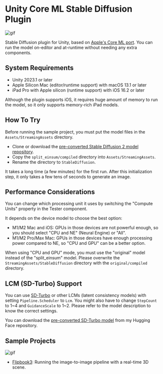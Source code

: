 Unity Core ML Stable Diffusion Plugin
=====================================

![gif](https://user-images.githubusercontent.com/343936/228759539-a35a37f2-77d6-4a10-8392-d875b968fea6.gif)

Stable Diffusion plugin for Unity, based on [Apple's Core ML port]. You can run
the model on-editor and at-runtime without needing any extra components.

[Apple's Core ML port]: https://github.com/apple/ml-stable-diffusion

System Requirements
-------------------

- Unity 2023.1 or later
- Apple Silicon Mac (editor/runtime support) with macOS 13.1 or later
- iPad Pro with Apple silicon (runtime support) with iOS 16.2 or later

Although the plugin supports iOS, it requires huge amount of memory to run the
model, so it only supports memory-rich iPad models.

How To Try
----------

Before running the sample project, you must put the model files in the
`Assets/StreamingAssets` directory.

- Clone or download the [pre-converted Stable Diffusion 2 model repository].
- Copy the `split_einsum/compiled` directory into `Assets/StreamingAssets`.
- Rename the directory to `StableDiffusion`.

[pre-converted Stable Diffusion 2 model repository]:
  https://huggingface.co/apple/coreml-stable-diffusion-2-base

It takes a long time (a few minutes) for the first run. After this
initialization step, it only takes a few tens of seconds to generate an image.

Performance Considerations
--------------------------

You can change which processing unit it uses by switching the "Compute Units"
property in the Tester component.

It depends on the device model to choose the best option:

- M1/M2 Mac and iOS: GPUs in those devices are not powerful enough, so you
  should select "CPU and NE" (Neural Engine) or "All".
- M1/M2 Pro/Max Mac: GPUs in those devices have enough processing power
  compared to NE, so "CPU and GPU" can be a better option.

When using "CPU and GPU" mode, you must use the "original" model instead of
the "split_einsum" model. Please overwrite the `StreamingAssets/StableDiffusion`
directory with the `original/compiled` directory.

LCM (SD-Turbo) Support
----------------------

You can use [SD-Turbo] or other LCMs (latent consistency models) with setting
`Pipeline.Scheduler` to `Lcm`. You might also have to change `StepCount` to 1~4
and `GuidanceScale` to 1~2. Please refer to the model description to know the
correct settings.

You can download the [pre-converted SD-Turbo model] from my Hugging Face
repository.

[SD-Turbo]: https://huggingface.co/stabilityai/sd-turbo
[pre-converted SD-Turbo model]:
  https://huggingface.co/keijiro-tk/coreml-sd-turbo

Sample Projects
---------------

![gif](https://user-images.githubusercontent.com/343936/228760795-9e712684-2ee6-4e63-9241-06d8aa125a17.gif)

- [Flipbook3](https://github.com/keijiro/Flipbook3): Running the image-to-image
  pipeline with a real-time 3D scene.
